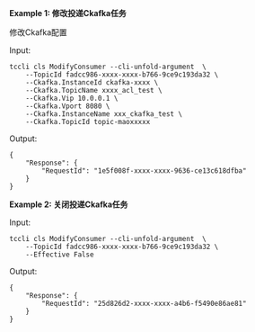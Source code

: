 **Example 1: 修改投递Ckafka任务**

修改Ckafka配置

Input: 

```
tccli cls ModifyConsumer --cli-unfold-argument  \
    --TopicId fadcc986-xxxx-xxxx-b766-9ce9c193da32 \
    --Ckafka.InstanceId ckafka-xxxx \
    --Ckafka.TopicName xxxx_acl_test \
    --Ckafka.Vip 10.0.0.1 \
    --Ckafka.Vport 8080 \
    --Ckafka.InstanceName xxx_ckafka_test \
    --Ckafka.TopicId topic-maoxxxxx
```

Output: 
```
{
    "Response": {
        "RequestId": "1e5f008f-xxxx-xxxx-9636-ce13c618dfba"
    }
}
```

**Example 2: 关闭投递Ckafka任务**



Input: 

```
tccli cls ModifyConsumer --cli-unfold-argument  \
    --TopicId fadcc986-xxxx-xxxx-b766-9ce9c193da32 \
    --Effective False
```

Output: 
```
{
    "Response": {
        "RequestId": "25d826d2-xxxx-xxxx-a4b6-f5490e86ae81"
    }
}
```

